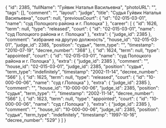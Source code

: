 {
    "id": 2385,
    "fullName": "Гуйвик Наталья Васильевна",
    "photoURL": "",
    "tags": [],
    "comment": "",
    "layout": "judge",
    "title": "Судья Гуйвик Наталья Васильевна",
    "court": null,
    "previousCourt": {
        "id": "02-015-03-01",
        "name": "суд Полоцкого района и г. Полоцка"
    },
    "career": [
        {
            "id": 1626,
            "term": null,
            "type": "released",
            "court": {
                "id": "02-015-03-01",
                "name": "суд Полоцкого района и г. Полоцка"
            },
            "extra": {
                "judge_id": 2385
            },
            "comment": "избрание на другую должность",
            "house_id": "02-015-03-01",
            "judge_id": 2385,
            "position": "судья",
            "term_type": "",
            "timestamp": "2010-07-19",
            "decree_number": "368"
        },
        {
            "id": 1624,
            "term": null,
            "type": "appointed",
            "court": {
                "id": "02-015-03-01",
                "name": "суд Полоцкого района и г. Полоцка"
            },
            "extra": {
                "judge_id": 2385
            },
            "comment": "",
            "house_id": "02-015-03-01",
            "judge_id": 2385,
            "position": "судья",
            "term_type": "indefinitely",
            "timestamp": "2002-11-14",
            "decree_number": "566"
        },
        {
            "id": 1625,
            "term": null,
            "type": "released",
            "court": {
                "id": "10-000-00-06",
                "name": "суд г.Полоцка"
            },
            "extra": {
                "judge_id": 2385
            },
            "comment": "",
            "house_id": "10-000-00-06",
            "judge_id": 2385,
            "position": "судья",
            "term_type": "",
            "timestamp": "2002-11-14",
            "decree_number": "566"
        },
        {
            "id": 1623,
            "term": null,
            "type": "appointed",
            "court": {
                "id": "10-000-00-06",
                "name": "суд г.Полоцка"
            },
            "extra": {
                "judge_id": 2385
            },
            "comment": "",
            "house_id": "10-000-00-06",
            "judge_id": 2385,
            "position": "судья",
            "term_type": "indefinitely",
            "timestamp": "1997-10-16",
            "decree_number": "529"
        }
    ]
}
